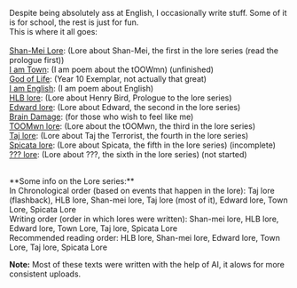 Despite being absolutely ass at English, I occasionally write stuff. Some of it is for school, the rest is just for fun.<br>
This is where it all goes:<br><br>
<a href="https://cringe.toomwn.xyz/notes/Lore1/">Shan-Mei Lore</a>: (Lore about Shan-Mei, the first in the lore series (read the prologue first))<br>
<a href="https://cringe.toomwn.xyz/notes/IAmTown/">I am Town</a>: (I am poem about the tOOWmn) (unfinished)<br>
<a href="https://cringe.toomwn.xyz/notes/Good1/">God of Life</a>: (Year 10 Exemplar, not actually that great)<br>
<a href="https://cringe.toomwn.xyz/notes/IAmEnglish/">I am English</a>: (I am poem about English)<br>
<a href="https://cringe.toomwn.xyz/notes/Lore2/">HLB lore</a>: (Lore about Henry Bird, Prologue to the lore series)<br>
<a href="https://cringe.toomwn.xyz/notes/Lore3/">Edward lore</a>: (Lore about Edward, the second in the lore series)<br>
<a href="https://cringe.toomwn.xyz/notes/Cringe/">Brain Damage</a>: (for those who wish to feel like me)<br>
<a href="https://cringe.toomwn.xyz/notes/Lore4/">TOOMwn lore</a>: (Lore about the tOOMwn, the third in the lore series)<br>
<a href="https://cringe.toomwn.xyz/notes/Lore5/">Taj lore</a>: (Lore about Taj the Terrorist, the fourth in the lore series)<br>
<a href="https://cringe.toomwn.xyz/notes/Lore6/">Spicata lore</a>: (Lore about Spicata, the fifth in the lore series) (incomplete)<br>
<a href="https://cringe.toomwn.xyz/notes/Lore7/">??? lore</a>: (Lore about ???, the sixth in the lore series) (not started)<br>

<br>
**Some info on the Lore series:**<br>
In Chronological order (based on events that happen in the lore): Taj lore (flashback), HLB lore, Shan-mei lore, Taj lore (most of it), Edward lore, Town Lore, Spicata Lore<br>
Writing order (order in which lores were written): Shan-mei lore, HLB lore, Edward lore, Town Lore, Taj lore, Spicata Lore<br>
Recommended reading order: HLB lore, Shan-mei lore, Edward lore, Town Lore, Taj lore, Spicata Lore<br>

**Note:** Most of these texts were written with the help of AI, it alows for more consistent uploads.
